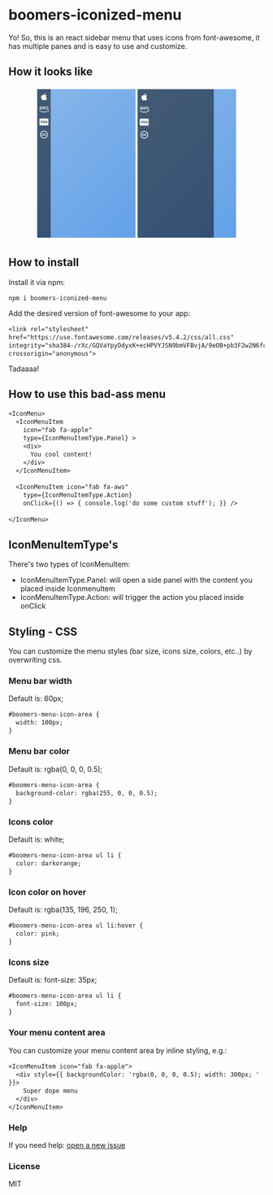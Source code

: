 boomers-iconized-menu
=================

Yo! So, this is an react sidebar menu that uses icons from font-awesome, it has 
multiple panes and is easy to use and customize.

## How it looks like

<p align="center">
  <img src="https://raw.githubusercontent.com/boomersoficial/boomers-iconized-menu/master/imgs/example.jpeg" width="400" title="Github Logo">
</p>

## How to install

Install it via npm:
```
npm i boomers-iconized-menu
```

Add the desired version of font-awesome to your app:
```
<link rel="stylesheet" href="https://use.fontawesome.com/releases/v5.4.2/css/all.css" integrity="sha384-/rXc/GQVaYpyDdyxK+ecHPVYJSN9bmVFBvjA/9eOB+pb3F2w2N6fc5qB9Ew5yIns" crossorigin="anonymous">
```

Tadaaaa!

## How to use this bad-ass menu

```
<IconMenu>
  <IconMenuItem 
    icon="fab fa-apple" 
    type={IconMenuItemType.Panel} >
    <div>
      You cool content!
    </div>
  </IconMenuItem>

  <IconMenuItem icon="fab fa-aws" 
    type={IconMenuItemType.Action}
    onClick={() => { console.log('do some custom stuff'); }} />

</IconMenu>
```

## IconMenuItemType's

There's two types of IconMenuItem:

- IconMenuItemType.Panel: will open a side panel with the content you placed inside IconmenuItem
- IconMenuItemType.Action: will trigger the action you placed inside onClick


## Styling - CSS

You can customize the menu styles (bar size, icons size, colors, etc..) by overwriting css.

### Menu bar width

Default is: 60px;

```
#boomers-menu-icon-area {
  width: 100px;
}
```

### Menu bar color

Default is: rgba(0, 0, 0, 0.5);

```
#boomers-menu-icon-area {
  background-color: rgba(255, 0, 0, 0.5);
}
```

### Icons color

Default is: white;

```
#boomers-menu-icon-area ul li {
  color: darkorange;
}
```

### Icon color on hover

Default is: rgba(135, 196, 250, 1);

```
#boomers-menu-icon-area ul li:hover {
  color: pink;
}
```

### Icons size

Default is: font-size: 35px;

```
#boomers-menu-icon-area ul li {
  font-size: 100px;
}
```

### Your menu content area

You can customize your menu content area by inline styling, e.g.:

```
<IconMenuItem icon="fab fa-apple">
  <div style={{ backgroundColor: 'rgba(0, 0, 0, 0.5); width: 300px; ' }}>
    Super dope menu
  </div>
</IconMenuItem>
```
### Help

If you need help: [open a new issue](https://github.com/boomersoficial/boomers-iconized-menu/issues)

### License

MIT
